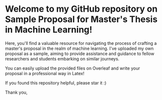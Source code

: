 # Welcome to my GitHub repository on Sample Proposal for Master's Thesis in Machine Learning! 

Here, you'll find a valuable resource for navigating the process of crafting a master's proposal in the realm of machine learning. I've uploaded my own proposal as a sample, aiming to provide assistance and guidance to fellow researchers and students embarking on similar journeys. 

You can easily upload the provided files on Overleaf and write your proposal in a professional way in Latex!

If you found this repository helpful, please star it :) 

Thank you,
